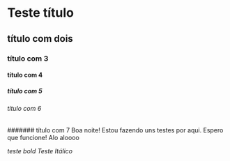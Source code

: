   # Teste título
## título com dois
### título com 3
#### título com 4
##### título com 5
###### título com 6
####### título com 7 
Boa noite! Estou fazendo uns testes por aqui. Espero que funcione!
  Alo aloooo
  
  *teste bold* 
  _Teste Itálico_
